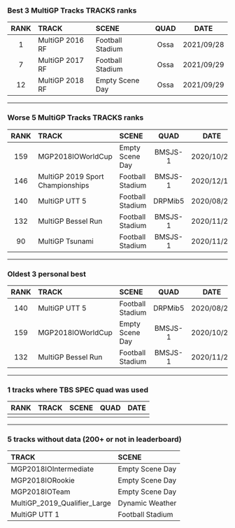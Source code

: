 ### Best 3 MultiGP Tracks TRACKS ranks
|RANK|TRACK|SCENE|QUAD|DATE|
|:---:|:---|:---|:---:|:---:|
|1|MultiGP 2016 RF|Football Stadium|Ossa|2021/09/28|
|7|MultiGP 2017 RF|Football Stadium|Ossa|2021/09/29|
|12|MultiGP 2018 RF|Empty Scene Day|Ossa|2021/09/29|
---
### Worse 5 MultiGP Tracks TRACKS ranks
|RANK|TRACK|SCENE|QUAD|DATE|
|:---:|:---|:---|:---:|:---:|
|159|MGP2018IOWorldCup|Empty Scene Day|BMSJS-1|2020/10/28|
|146|MultiGP 2019 Sport Championships|Football Stadium|BMSJS-1|2020/12/14|
|140|MultiGP UTT 5|Football Stadium|DRPMib5|2020/08/26|
|132|MultiGP Bessel Run|Football Stadium|BMSJS-1|2020/11/21|
|90|MultiGP Tsunami|Football Stadium|BMSJS-1|2020/11/21|
---
### Oldest 3 personal best
|RANK|TRACK|SCENE|QUAD|DATE|
|:---:|:---|:---|:---:|:---:|
|140|MultiGP UTT 5|Football Stadium|DRPMib5|2020/08/26|
|159|MGP2018IOWorldCup|Empty Scene Day|BMSJS-1|2020/10/28|
|132|MultiGP Bessel Run|Football Stadium|BMSJS-1|2020/11/21|
---
### 1 tracks where TBS SPEC quad was used
|RANK|TRACK|SCENE|QUAD|DATE|
|:---:|:---|:---|:---:|:---:|
||||||
---
### 5 tracks without data (200+ or not in leaderboard)
|TRACK|SCENE|
|:---|:---|
|MGP2018IOIntermediate|Empty Scene Day|
|MGP2018IORookie|Empty Scene Day|
|MGP2018IOTeam|Empty Scene Day|
|MultiGP_2019_Qualifier_Large|Dynamic Weather|
|MultiGP UTT 1|Football Stadium|

